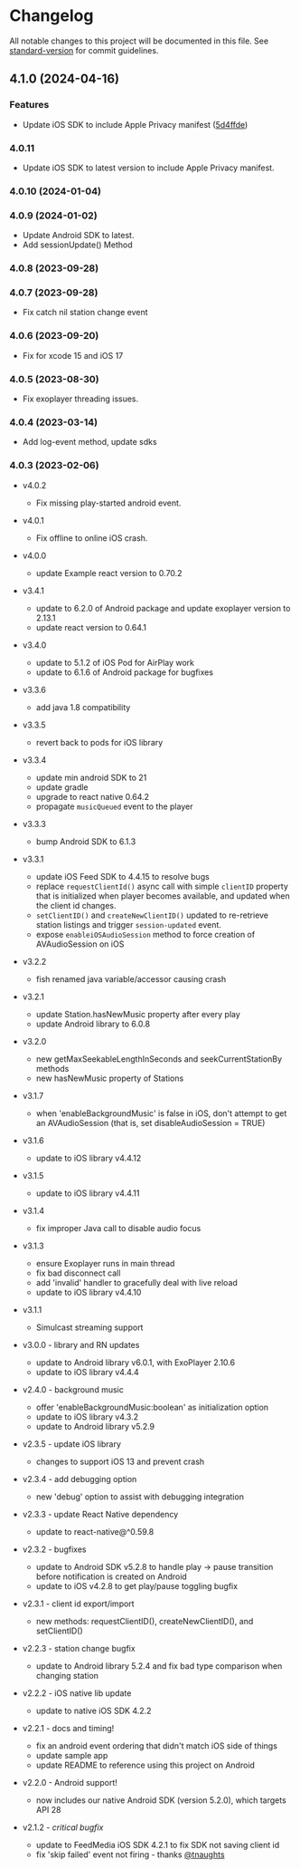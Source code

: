 # Changelog

All notable changes to this project will be documented in this file. See [standard-version](https://github.com/conventional-changelog/standard-version) for commit guidelines.

## 4.1.0 (2024-04-16)


### Features

* Update iOS SDK to include Apple Privacy manifest ([5d4ffde](https://github.com/feedfm/react-native-feed-media-audio-player/commit/5d4ffde4cd1056723eb08554a010bc950061ff80))

### 4.0.11
  - Update iOS SDK to latest version to include Apple Privacy manifest. 

### 4.0.10 (2024-01-04)

### 4.0.9 (2024-01-02)
  - Update Android SDK to latest.
  - Add sessionUpdate() Method

### 4.0.8 (2023-09-28)

### 4.0.7 (2023-09-28)
  - Fix catch nil station change event
    
### 4.0.6 (2023-09-20)
  - Fix for xcode 15 and iOS 17
  
### 4.0.5 (2023-08-30)
  - Fix exoplayer threading issues. 

### 4.0.4 (2023-03-14)
  - Add log-event method, update sdks
  
### 4.0.3 (2023-02-06)

- v4.0.2
  - Fix missing play-started android event.

- v4.0.1
  - Fix offline to online iOS crash.

- v4.0.0
  - update Example react version to 0.70.2

- v3.4.1
  - update to 6.2.0 of Android package and update exoplayer version to 2.13.1 
  - update react version to 0.64.1
  
- v3.4.0
  - update to 5.1.2 of iOS Pod for AirPlay work
  - update to 6.1.6 of Android package for bugfixes

- v3.3.6
  - add java 1.8 compatibility

- v3.3.5
  - revert back to pods for iOS library

- v3.3.4
  - update min android SDK to 21
  - update gradle
  - upgrade to react native 0.64.2
  - propagate `musicQueued` event to the player

- v3.3.3
  - bump Android SDK to 6.1.3

- v3.3.1
  - update iOS Feed SDK to 4.4.15 to resolve bugs
  - replace `requestClientId()` async call with simple `clientID` property
    that is initialized when player becomes available, and updated
    when the client id changes.
  - `setClientID()` and `createNewClientID()` updated to re-retrieve
    station listings and trigger `session-updated` event.
  - expose `enableiOSAudioSession` method to force creation of
    AVAudioSession on iOS

- v3.2.2
  - fish renamed java variable/accessor causing crash

- v3.2.1
  - update Station.hasNewMusic property after every play
  - update Android library to 6.0.8

- v3.2.0
  - new getMaxSeekableLengthInSeconds and seekCurrentStationBy methods
  - new hasNewMusic property of Stations

- v3.1.7
  - when 'enableBackgroundMusic' is false in iOS, don't attempt to 
    get an AVAudioSession (that is, set disableAudioSession = TRUE)

- v3.1.6
  - update to iOS library v4.4.12

- v3.1.5
  - update to iOS library v4.4.11

- v3.1.4
  - fix improper Java call to disable audio focus

- v3.1.3
  - ensure Exoplayer runs in main thread
  - fix bad disconnect call
  - add 'invalid' handler to gracefully deal with live reload
  - update to iOS library v4.4.10

- v3.1.1
  - Simulcast streaming support

- v3.0.0 - library and RN updates
  - update to Android library v6.0.1, with ExoPlayer 2.10.6
  - update to iOS library v4.4.4

- v2.4.0 - background music
  - offer 'enableBackgroundMusic:boolean' as initialization option
  - update to iOS library v4.3.2
  - update to Android library v5.2.9

- v2.3.5 - update iOS library
  - changes to support iOS 13 and prevent crash

- v2.3.4 - add debugging option
  - new 'debug' option to assist with debugging integration

- v2.3.3 - update React Native dependency
  - update to react-native@^0.59.8

- v2.3.2 - bugfixes
  - update to Android SDK v5.2.8 to handle play -> pause transition before notification is created on Android
  - update to iOS v4.2.8 to get play/pause toggling bugfix

- v2.3.1 - client id export/import
  - new methods: requestClientID(), createNewClientID(), and setClientID()

- v2.2.3 - station change bugfix
  - update to Android library 5.2.4 and fix bad type comparison when changing 
    station

- v2.2.2 - iOS native lib update
  - update to native iOS SDK 4.2.2

- v2.2.1 - docs and timing!
  - fix an android event ordering that didn't match iOS side of things
  - update sample app
  - update README to reference using this project on Android

- v2.2.0 - Android support!
  - now includes our native Android SDK (version 5.2.0), which targets API 28

- v2.1.2 - *critical bugfix*
  - update to FeedMedia iOS SDK 4.2.1 to fix SDK not saving client id
  - fix 'skip failed' event not firing - thanks [@tnaughts](https://github.com/tnaughts)
